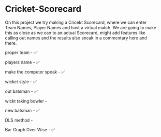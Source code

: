 # Cricket-Scorecard

On this project we try making a Cricekt Scorecard, where we can enter Team Names, Player Names and host a virtual match.
We are going to make this as close as we can to an actual Scorecard, might add features like calling out names and the results also sneak in a commentary here and there.


proper team - ✅


players name - ✅ 


make the computer speak - ✅


wicket style - ✅


out batsman - ✅


wickt taking bowler - 


new batsman - ✅


DLS method - 


Bar Graph Over Wise - ✅

